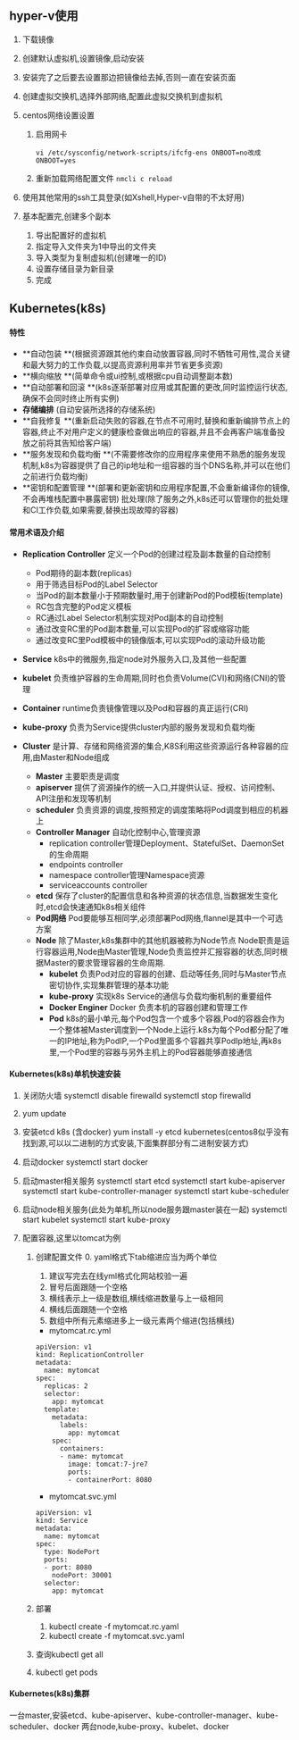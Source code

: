 ## hyper-v使用

1. 下载镜像

2. 创建默认虚拟机,设置镜像,启动安装

3. 安装完了之后要去设置那边把镜像给去掉,否则一直在安装页面

4. 创建虚拟交换机,选择外部网络,配置此虚拟交换机到虚拟机

5. centos网络设置设置

   1. 启用网卡

      `vi /etc/sysconfig/network-scripts/ifcfg-ens
      ONBOOT=no改成ONBOOT=yes`

   2. 重新加载网络配置文件
      `nmcli c reload`

6. 使用其他常用的ssh工具登录(如Xshell,Hyper-v自带的不太好用)

7. 基本配置完,创建多个副本

   1. 导出配置好的虚拟机
   2. 指定导入文件夹为1中导出的文件夹
   3. 导入类型为复制虚拟机(创建唯一的ID)
   4. 设置存储目录为新目录
   5. 完成

## Kubernetes(k8s)

#### 特性

* **自动包装 **(根据资源跟其他约束自动放置容器,同时不牺牲可用性,混合关键和最大努力的工作负载,以提高资源利用率并节省更多资源)
* **横向缩放 **(简单命令或ui控制,或根据cpu自动调整副本数)
* **自动部署和回滚 **(k8s逐渐部署对应用或其配置的更改,同时监控运行状态,确保不会同时终止所有实例)
* **存储编排** (自动安装所选择的存储系统)
* **自我修复 **(重新启动失败的容器,在节点不可用时,替换和重新编排节点上的容器,终止不对用户定义的健康检查做出响应的容器,并且不会再客户端准备投放之前将其告知给客户端)
* **服务发现和负载均衡 **(不需要修改你的应用程序来使用不熟悉的服务发现机制,k8s为容器提供了自己的ip地址和一组容器的当个DNS名称,并可以在他们之前进行负载均衡)
* **密钥和配置管理 **(部署和更新密钥和应用程序配置,不会重新编译你的镜像,不会再堆栈配置中暴露密钥)
  批处理(除了服务之外,k8s还可以管理你的批处理和CI工作负载,如果需要,替换出现故障的容器)

#### 常用术语及介绍

* **Replication Controller** 定义一个Pod的创建过程及副本数量的自动控制
  * Pod期待的副本数(replicas)
  * 用于筛选目标Pod的Label Selector
  * 当Pod的副本数量小于预期数量时,用于创建新Pod的Pod模板(template)
  * RC包含完整的Pod定义模板
  * RC通过Label Selector机制实现对Pod副本的自动控制
  * 通过改变RC里的Pod副本数量,可以实现Pod的扩容或缩容功能
  * 通过改变RC里Pod模板中的镜像版本,可以实现Pod的滚动升级功能

* **Service** k8s中的微服务,指定node对外服务入口,及其他一些配置

* **kubelet** 负责维护容器的生命周期,同时也负责Volume(CVI)和网络(CNI)的管理

* **Container** runtime负责镜像管理以及Pod和容器的真正运行(CRI)

* **kube-proxy** 负责为Service提供cluster内部的服务发现和负载均衡

* **Cluster** 是计算、存储和网络资源的集合,K8S利用这些资源运行各种容器的应用,由Master和Node组成
  *  **Master** 主要职责是调度
    * **apiserver** 提供了资源操作的统一入口,并提供认证、授权、访问控制、API注册和发现等机制
    * **scheduler** 负责资源的调度,按照预定的调度策略将Pod调度到相应的机器上
    * **Controller Manager** 自动化控制中心,管理资源
      * replication controller管理Deployment、StatefulSet、DaemonSet的生命周期
      * endpoints controller
      * namespace controller管理Namespace资源
      * serviceaccounts controller
    * **etcd** 保存了cluster的配置信息和各种资源的状态信息,当数据发生变化时,etcd会快速通知k8s相关组件
    * **Pod网络** Pod要能够互相同学,必须部署Pod网络,flannel是其中一个可选方案
  * **Node** 除了Master,k8s集群中的其他机器被称为Node节点 Node职责是运行容器运用,Node由Master管理,Node负责监控并汇报容器的状态,同时根据Master的要求管理容器的生命周期.
    * **kubelet** 负责Pod对应的容器的创建、启动等任务,同时与Master节点密切协作,实现集群管理的基本功能
    * **kube-proxy** 实现k8s Service的通信与负载均衡机制的重要组件
    * **Docker Enginer** Docker 负责本机的容器创建和管理工作
    * **Pod** k8s的最小单元,每个Pod包含一个或多个容器,Pod的容器会作为一个整体被Master调度到一个Node上运行.k8s为每个Pod都分配了唯一的IP地址,称为PodIP,一个Pod里面多个容器共享PodIp地址,再k8s里,一个Pod里的容器与另外主机上的Pod容器能够直接通信

#### Kubernetes(k8s)单机快速安装
1. 关闭防火墙
   systemctl disable firewalld
   systemctl stop firewalld

2. yum update

3. 安装etcd k8s (含docker) 
   yum install -y etcd kubernetes(centos8似乎没有找到源,可以以二进制的方式安装,下面集群部分有二进制安装方式)

4. 启动docker
   systemctl start docker

5. 启动master相关服务
   systemctl start etcd
   systemctl start kube-apiserver
   systemctl start kube-controller-manager
   systemctl start kube-scheduler

6. 启动node相关服务(此处为单机,所以node服务跟master装在一起)
   systemctl start kubelet
   systemctl start kube-proxy

7. 配置容器,这里以tomcat为例

   1. 创建配置文件
      0. yaml格式下tab缩进应当为两个单位
      1. 建议写完去在线yml格式化网站校验一遍
      2. 冒号后面跟随一个空格
      3. 横线表示上一级是数组,横线缩进数量与上一级相同
      4. 横线后面跟随一个空格
      5. 数组中所有元素缩进多上一级元素两个缩进(包括横线)

      * mytomcat.rc.yml

      ```
      apiVersion: v1
      kind: ReplicationController
      metadata:
        name: mytomcat
      spec:
        replicas: 2
        selector:
      	  app: mytomcat
      	template:
      	  metadata:
      	    labels:
              app: mytomcat
          spec:
            containers:
            - name: mytomcat
              image: tomcat:7-jre7
              ports:
              - containerPort: 8080
      ```

      * mytomcat.svc.yml

      ```
      apiVersion: v1
      kind: Service
      metadata:
        name: mytomcat
      spec:
      	type: NodePort
      	ports:
      	- port: 8080
      	  nodePort: 30001
      	selector:
      	  app: mytomcat
      ```

      

   2. 部署

      1. kubectl create -f mytomcat.rc.yaml
      2. kubectl create -f mytomcat.svc.yaml

   3. 查询kubectl get all

   4. kubectl get pods

#### Kubernetes(k8s)集群
一台master,安装etcd、kube-apiserver、kube-controller-manager、kube-scheduler、docker
两台node,kube-proxy、kubelet、docker